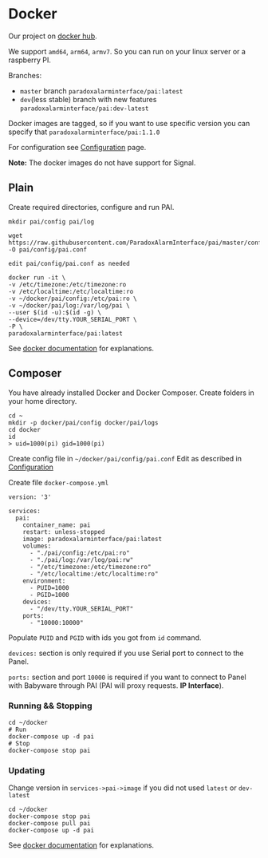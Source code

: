 # Docker
Our project on [docker hub](https://hub.docker.com/r/paradoxalarminterface/pai).

We support `amd64`, `arm64`, `armv7`. So you can run on your linux server or a raspberry PI.

Branches:

* `master` branch ```paradoxalarminterface/pai:latest```
* `dev`(less stable) branch with new features ```paradoxalarminterface/pai:dev-latest```

Docker images are tagged, so if you want to use specific version you can specify that ```paradoxalarminterface/pai:1.1.0```

For configuration see [Configuration](./Configuration) page.

**Note:** The docker images do not have support for Signal.

## Plain
Create required directories, configure and run PAI.

```
mkdir pai/config pai/log

wget https://raw.githubusercontent.com/ParadoxAlarmInterface/pai/master/config/pai.conf.example -O pai/config/pai.conf

edit pai/config/pai.conf as needed

docker run -it \
-v /etc/timezone:/etc/timezone:ro
-v /etc/localtime:/etc/localtime:ro
-v ~/docker/pai/config:/etc/pai:ro \
-v ~/docker/pai/log:/var/log/pai \
--user $(id -u):$(id -g) \
--device=/dev/tty.YOUR_SERIAL_PORT \
-P \
paradoxalarminterface/pai:latest
```

See [docker documentation](https://docs.docker.com/engine/reference/run/) for explanations.

## Composer
You have already installed Docker and Docker Composer.
Create folders in your home directory.
```
cd ~
mkdir -p docker/pai/config docker/pai/logs
cd docker
id
> uid=1000(pi) gid=1000(pi)
```

Create config file in `~/docker/pai/config/pai.conf`
Edit as described in [Configuration](./Configuration)

Create file `docker-compose.yml`
```
version: '3'

services:
  pai:
    container_name: pai
    restart: unless-stopped
    image: paradoxalarminterface/pai:latest
    volumes:
      - "./pai/config:/etc/pai:ro"
      - "./pai/log:/var/log/pai:rw"
      - "/etc/timezone:/etc/timezone:ro"
      - "/etc/localtime:/etc/localtime:ro"
    environment:
      - PUID=1000
      - PGID=1000
    devices:
      - "/dev/tty.YOUR_SERIAL_PORT"
    ports:
      - "10000:10000"
```

Populate `PUID` and `PGID` with ids you got from `id` command.

`devices:` section is only required if you use Serial port to connect to the Panel.

`ports:` section and port `10000` is required if you want to connect to Panel with Babyware through PAI (PAI will proxy requests. **IP Interface**).

### Running && Stopping
```
cd ~/docker
# Run
docker-compose up -d pai
# Stop
docker-compose stop pai
```
### Updating
Change version in `services->pai->image` if you did not used `latest` or `dev-latest`
```
cd ~/docker
docker-compose stop pai
docker-compose pull pai
docker-compose up -d pai
```

See [docker documentation](https://docs.docker.com/compose/compose-file/) for explanations.